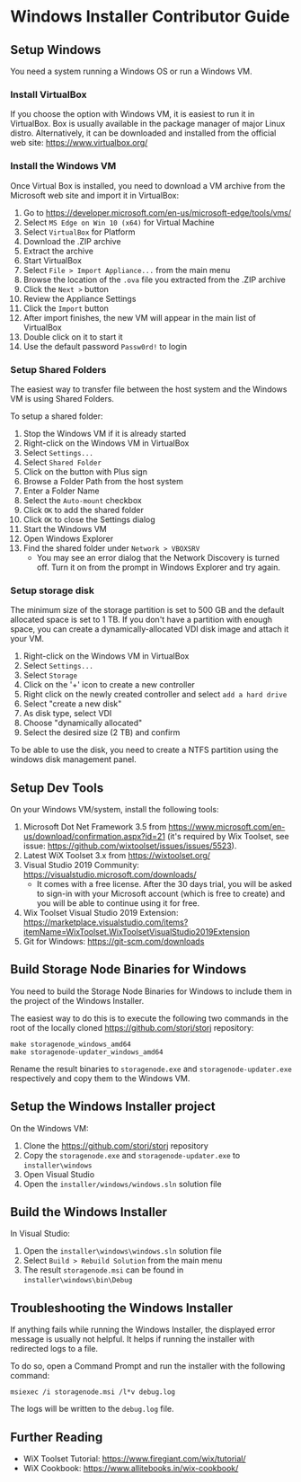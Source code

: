 # Windows Installer Contributor Guide

## Setup Windows

You need a system running a Windows OS or run a Windows VM.

### Install VirtualBox

If you choose the option with Windows VM, it is easiest to run it in VirtualBox. Box is usually available in the package manager of major Linux distro. Alternatively, it can be downloaded and installed from the official web site: https://www.virtualbox.org/

### Install the Windows VM

Once Virtual Box is installed, you need to download a VM archive from the Microsoft web site and import it in VirtualBox:

1. Go to https://developer.microsoft.com/en-us/microsoft-edge/tools/vms/
1. Select `MS Edge on Win 10 (x64)` for Virtual Machine
1. Select `VirtualBox` for Platform
1. Download the .ZIP archive
1. Extract the archive
1. Start VirtualBox
1. Select `File > Import Appliance...` from the main menu
1. Browse the location of the `.ova` file you extracted from the .ZIP archive
1. Click the `Next >` button
1. Review the Appliance Settings
1. Click the `Import` button
1. After import finishes, the new VM will appear in the main list of VirtualBox
1. Double click on it to start it
1. Use the default password `Passw0rd!` to login

### Setup Shared Folders

The easiest way to transfer file between the host system and the Windows VM is using Shared Folders.

To setup a shared folder:

1. Stop the Windows VM if it is already started 
1. Right-click on the Windows VM in VirtualBox
1. Select `Settings...`
1. Select `Shared Folder`
1. Click on the button with Plus sign
1. Browse a Folder Path from the host system
1. Enter a Folder Name
1. Select the `Auto-mount` checkbox
1. Click `OK` to add the shared folder
1. Click `OK` to close the Settings dialog
1. Start the Windows VM
1. Open Windows Explorer
1. Find the shared folder under `Network > VBOXSRV`
    * You may see an error dialog that the Network Discovery is turned off. Turn it on from the prompt in Windows Explorer and try again.


### Setup storage disk
The minimum size of the storage partition is set to 500 GB and the default allocated space is set to 1 TB. If you don't have a partition with enough space, you can create a dynamically-allocated VDI disk image and attach it your VM.

1. Right-click on the Windows VM in VirtualBox
1. Select `Settings...`
1. Select `Storage`
1. Click on the '+' icon to create a new controller
1. Right click on the newly created controller and select `add a hard drive`
1. Select "create a new disk"
1. As disk type, select VDI
1. Choose "dynamically allocated"
1. Select the desired size (2 TB) and confirm

To be able to use the disk, you need to create a NTFS partition using the windows disk management panel.

## Setup Dev Tools

On your Windows VM/system, install the following tools:

1. Microsoft Dot Net Framework 3.5 from https://www.microsoft.com/en-us/download/confirmation.aspx?id=21 (it's required by Wix Toolset, see issue: https://github.com/wixtoolset/issues/issues/5523).
1. Latest WiX Toolset 3.x from https://wixtoolset.org/
1. Visual Studio 2019 Community: https://visualstudio.microsoft.com/downloads/
    * It comes with a free license. After the 30 days trial, you will be asked to sign-in with your Microsoft account (which is free to create) and you will be able to continue using it for free.
1. Wix Toolset Visual Studio 2019 Extension: https://marketplace.visualstudio.com/items?itemName=WixToolset.WixToolsetVisualStudio2019Extension
1. Git for Windows: https://git-scm.com/downloads

## Build Storage Node Binaries for Windows

You need to build the Storage Node Binaries for Windows to include them in the project of the Windows Installer.

The easiest way to do this is to execute the following two commands in the root of the locally cloned https://github.com/storj/storj repository:

```
make storagenode_windows_amd64
make storagenode-updater_windows_amd64
```

Rename the result binaries to `storagenode.exe` and `storagenode-updater.exe` respectively and copy them to the Windows VM.

## Setup the Windows Installer project

On the Windows VM:

1. Clone the https://github.com/storj/storj repository
1. Copy the `storagenode.exe` and `storagenode-updater.exe` to `installer\windows`
1. Open Visual Studio
1. Open the `installer/windows/windows.sln` solution file

## Build the Windows Installer

In Visual Studio:

1. Open the `installer\windows\windows.sln` solution file
1. Select `Build > Rebuild Solution` from the main menu
1. The result `storagenode.msi` can be found in `installer\windows\bin\Debug`

## Troubleshooting the Windows Installer

If anything fails while running the Windows Installer, the displayed error message is usually not helpful. It helps if running the installer with redirected logs to a file.

To do so, open a Command Prompt and run the installer with the following command:

```
msiexec /i storagenode.msi /l*v debug.log
```

The logs will be written to the `debug.log` file.

## Further Reading

- WiX Toolset Tutorial: https://www.firegiant.com/wix/tutorial/
- WiX Cookbook: https://www.allitebooks.in/wix-cookbook/
